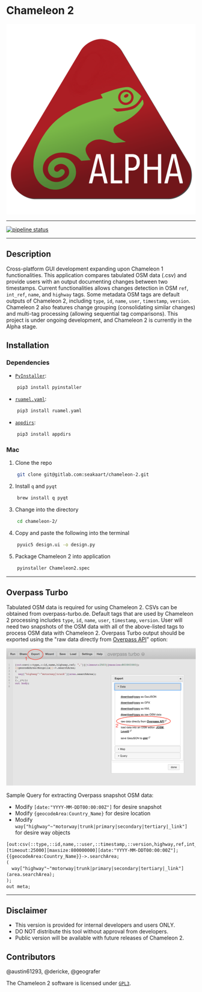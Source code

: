 # Chameleon 2
![chameleon-logo](./chameleonalpha.png)

- - -

[![pipeline status](https://gitlab.com/seakaart/chameleon-2/badges/master/pipeline.svg)](https://gitlab.com/seakaart/chameleon-2/commits/master)

- - -

## Description

Cross-platform GUI development expanding upon Chameleon 1 functionalities. This application compares tabulated OSM data (.csv) and provide users with an output documenting changes between two timestamps. Current functionalities allows changes detection in OSM `ref`, `int_ref`, `name`, and `highway` tags. Some metadata OSM tags are default outputs of Chameleon 2, including `type`, `id`, `name`, `user`, `timestamp`, `version`. Chameleon 2 also features change grouping (consolidating similar changes) and multi-tag processing (allowing sequential tag comparisons). This project is under ongoing development, and Chameleon 2 is currently in the Alpha stage.

## Installation

### Dependencies

* [`PyInstaller`](https://github.com/pyinstaller/pyinstaller): 
```bash 
	pip3 install pyinstaller
```
* [`ruamel.yaml`](https://pypi.org/project/ruamel.yaml/): 
```bash 
	pip3 install ruamel.yaml
```
* [`appdirs`](https://pypi.org/project/appdirs/): 
```bash 
	pip3 install appdirs
```

### Mac

1. Clone the repo

```bash
	git clone git@gitlab.com:seakaart/chameleon-2.git
```
2. Install `q` and `pyqt`
	
```bash 
	brew install q pyqt
```

3. Change into the directory

```bash 
	cd chameleon-2/
```

4. Copy and paste the following into the terminal

```bash
 	pyuic5 design.ui -o design.py
```

5. Package Chameleon 2 into application

```bash
 	pyinstaller Chameleon2.spec
```

- - -

## Overpass Turbo

Tabulated OSM data is required for using Chameleon 2. CSVs can be obtained from overpass-turbo.de. Default tags that are used by Chameleon 2 processing includes `type`, `id`, `name`, `user`, `timestamp`, `version`. User will need two snapshots of the OSM data with all of the above-listed tags to process OSM data with Chameleon 2. Overpass Turbo output should be exported using the "raw data directly from <u>Overpass API</u>" option:

![direct-download](./direct-download.png)

 Sample Query for extracting Overpass snapshot OSM data:
 - Modify `[date:"YYYY-MM-DDT00:00:00Z"]` for desire snapshot
 - Modify `{geocodeArea:Country_Name}` for desire location
 - Modify `way["highway"~"motorway|trunk|primary|secondary|tertiary|_link"]` for desire way objects

```
[out:csv(::type,::id,name,::user,::timestamp,::version,highway,ref,int_ref)][timeout:25000][maxsize:800000000][date:"YYYY-MM-DDT00:00:00Z"];
{{geocodeArea:Country_Name}}->.searchArea;
(
  way["highway"~"motorway|trunk|primary|secondary|tertiary|_link"](area.searchArea);
);
out meta;
```
- - -

## Disclaimer
- This version is provided for internal developers and users ONLY.
- DO NOT distribute this tool without approval from developers.
- Public version will be available with future releases of Chameleon 2.

## Contributors
@austin61293, @dericke, @geografer

The Chameleon 2 software is licensed under [`GPL3`](https://gitlab.com/seakaart/chameleon-2/blob/master/LICENSE).